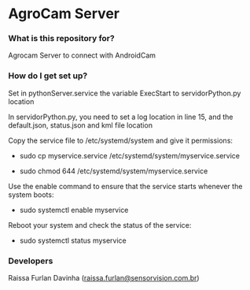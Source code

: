 # AgroCam Server #

### What is this repository for? ###
Agrocam Server to connect with AndroidCam

### How do I get set up? ###
Set in pythonServer.service the variable ExecStart to servidorPython.py location

In servidorPython.py, you need to set a log location in line 15, and the default.json, status.json and kml file location 

Copy the service file to /etc/systemd/system and give it permissions:

* sudo cp myservice.service /etc/systemd/system/myservice.service

* sudo chmod 644 /etc/systemd/system/myservice.service
	
Use the enable command to ensure that the service starts whenever the system boots:

* sudo systemctl enable myservice
	
Reboot your system and check the status of the service:

* sudo systemctl status myservice

### Developers ###
Raissa Furlan Davinha (raissa.furlan@sensorvision.com.br)